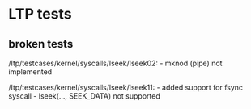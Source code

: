 LTP tests
=========

broken tests
------------

/ltp/testcases/kernel/syscalls/lseek/lseek02:
    - mknod (pipe) not implemented

/ltp/testcases/kernel/syscalls/lseek/lseek11:
    - added support for fsync syscall
    - lseek(..., SEEK_DATA) not supported
